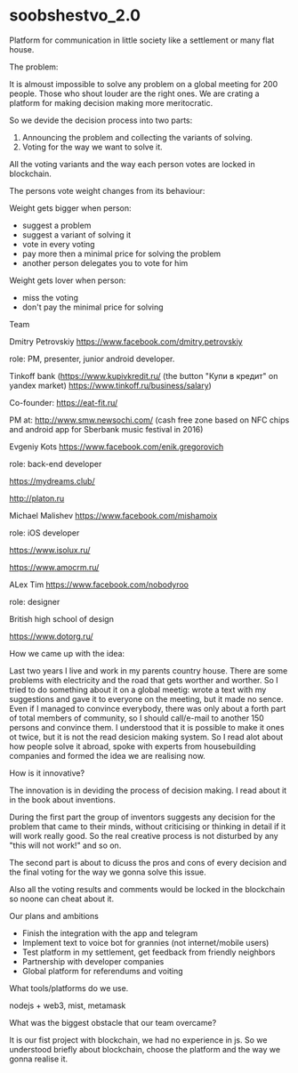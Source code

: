 # soobshestvo_2.0

Platform for communication in little society like a settlement or many flat house.

The problem:

It is almoust impossible to solve any problem on a global meeting for 200 people. Those who shout louder are the right ones.
We are crating a platform for making decision making more meritocratic.

So we devide the decision process into two parts:

1. Announcing the problem and collecting the variants of solving.
2. Voting for the way we want to solve it.

All the voting variants and the way each person votes are locked in blockchain.

The persons vote weight changes from its behaviour:

Weight gets bigger when person:
* suggest a problem
* suggest a variant of solving it
* vote in every voting
* pay more then a minimal price for solving the problem
* another person delegates you to vote for him

Weight gets lover when person:
* miss the voting
* don't pay the minimal price for solving


Team

Dmitry Petrovskiy https://www.facebook.com/dmitry.petrovskiy

role: PM, presenter, junior android developer.

Tinkoff bank (https://www.kupivkredit.ru/ (the button "Купи в кредит" on yandex market)   https://www.tinkoff.ru/business/salary)

Co-founder: https://eat-fit.ru/ 

PM at: http://www.smw.newsochi.com/ (cash free zone based on NFC chips and android app for Sberbank music festival in 2016)




Evgeniy Kots https://www.facebook.com/enik.gregorovich

role: back-end developer

https://mydreams.club/

http://platon.ru




Michael Malishev https://www.facebook.com/mishamoix

role: iOS developer

https://www.isolux.ru/

https://www.amocrm.ru/




ALex Tim https://www.facebook.com/nobodyroo

role: designer

British high school of design

https://www.dotorg.ru/


How we came up with the idea:

Last two years I live and work in my parents country house. There are some problems with electricity and the road that gets worther and worther. So I tried to do something about it on a global meetig: wrote a text with my suggestions and gave it to everyone on the meeting, but it made no sence. Even if I managed to convince everybody, there was only about a forth part of total members of community, so I should call/e-mail to another 150 persons and convince them. I understood that it is possible to make it ones ot twice, but it is not the read desicion making system. So I read alot about how people solve it abroad, spoke with experts from housebuilding companies and formed the idea we are realising now.


How is it innovative?

The innovation is in deviding the process of decision making. I read about it in the book about inventions.


During the first part the group of inventors suggests any decision for the problem that came to their minds, without criticising or thinking in detail if it will work really good. So the real creative process is not disturbed by any "this will not work!" and so on.


The second part is about to dicuss the pros and cons of every decision and the final voting for the way we gonna solve this issue.


Also all the voting results and comments would be locked in the blockchain so noone can cheat about it.

Our plans and ambitions


* Finish the integration with the app and telegram
* Implement text to voice bot for grannies (not internet/mobile users)
* Test platform in my settlement, get feedback from friendly neighbors
* Partnership with developer companies
* Global platform for referendums and voiting




What tools/platforms do we use.

nodejs + web3, mist, metamask


What was the biggest obstacle that our team overcame?

It is our fist project with blockchain, we had no experience in js.
So we understood briefly about blockchain, choose the platform and the way we gonna realise it.

